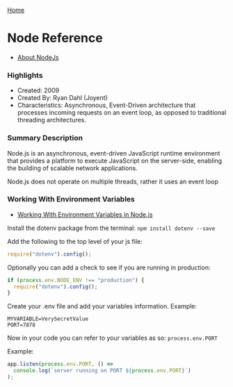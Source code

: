 [Home](../)

# Node Reference

- [About NodeJs](https://nodejs.org/en/about/)

### Highlights

- Created: 2009
- Created By: Ryan Dahl (Joyent)
- Characteristics: Asynchronous, Event-Driven architecture that processes incoming requests on an event loop, as opposed to traditional threading architectures.

### Summary Description

Node.js is an asynchronous, event-driven JavaScript runtime environment that provides a platform to execute JavaScript on the server-side, enabling the building of scalable network applications.

Node.js does not operate on multiple threads, rather it uses an event loop

### Working With Environment Variables

- [Working With Environment Variables in Node.js](https://www.twilio.com/blog/working-with-environment-variables-in-node-js-html)

Install the dotenv package from the terminal: `npm install dotenv --save`

Add the following to the top level of your js file:

```javascript
require("dotenv").config();
```

Optionally you can add a check to see if you are running in production:

```javascript
if (process.env.NODE_ENV !== "production") {
  require("dotenv").config();
}
```

Create your .env file and add your variables information. Example:

```
MYVARIABLE=VerySecretValue
PORT=7878
```

Now in your code you can refer to your variables as so: `process.env.PORT`

Example:

```javascript
app.listen(process.env.PORT, () =>
  console.log(`server running on PORT ${process.env.PORT}`)
);
```
